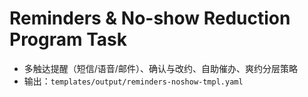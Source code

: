 # Reminders & No-show Reduction Program Task

- 多触达提醒（短信/语音/邮件）、确认与改约、自助催办、爽约分层策略
- 输出：`templates/output/reminders-noshow-tmpl.yaml`
